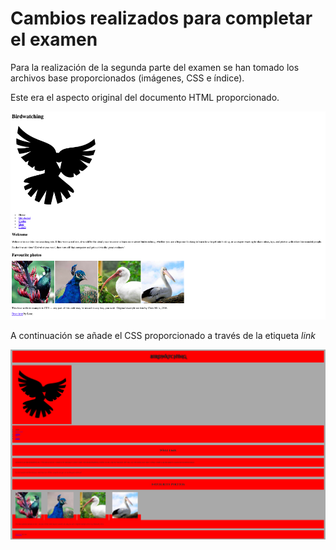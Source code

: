# Cambios realizados para completar el examen

Para la realización de la segunda parte del examen se han tomado los archivos base proporcionados (imágenes, CSS e índice).

Este era el aspecto original del documento HTML proporcionado.

![hola](Resources/Original.png)

A continuación se añade el CSS proporcionado a través de la etiqueta *link*

![CSS](Resources/CSS.png)

